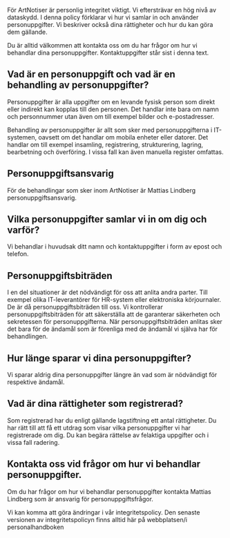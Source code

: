För ArtNotiser är personlig integritet viktigt. Vi eftersträvar en hög nivå av dataskydd. I denna policy förklarar vi hur vi samlar in och använder personuppgifter. Vi beskriver också dina rättigheter och hur du kan göra dem gällande.

Du är alltid välkommen att kontakta oss om du har frågor om hur vi behandlar dina personuppgifter. Kontaktuppgifter står sist i denna text.

## Vad är en personuppgift och vad är en behandling av personuppgifter?

Personuppgifter är alla uppgifter om en levande fysisk person som direkt eller indirekt kan kopplas till den personen. Det handlar inte bara om namn och personnummer utan även om till exempel bilder och e-postadresser.

Behandling av personuppgifter är allt som sker med personuppgifterna i IT-systemen, oavsett om det handlar om mobila enheter eller datorer. Det handlar om till exempel insamling, registrering, strukturering, lagring, bearbetning och överföring. I vissa fall kan även manuella register omfattas.

## Personuppgiftsansvarig

För de behandlingar som sker inom ArtNotiser är Mattias Lindberg personuppgiftsansvarig.

## Vilka personuppgifter samlar vi in om dig och varför?

Vi behandlar i huvudsak ditt namn och kontaktuppgifter i form av epost och telefon.

## Personuppgiftsbiträden

I en del situationer är det nödvändigt för oss att anlita andra parter. Till exempel olika IT-leverantörer för HR-system eller elektroniska körjournaler. De är då personuppgiftsbiträden till oss. Vi kontrollerar personuppgiftsbiträden för att säkerställa att de garanterar säkerheten och sekretessen för personuppgifterna. När personuppgiftsbiträden anlitas sker det bara för de ändamål som är förenliga med de ändamål vi själva har för behandlingen.

## Hur länge sparar vi dina personuppgifter?

Vi sparar aldrig dina personuppgifter längre än vad som är nödvändigt för respektive ändamål.

## Vad är dina rättigheter som registrerad?

Som registrerad har du enligt gällande lagstiftning ett antal rättigheter. Du har rätt till att få ett utdrag som visar vilka personuppgifter vi har registrerade om dig. Du kan begära rättelse av felaktiga uppgifter och i vissa fall radering.

## Kontakta oss vid frågor om hur vi behandlar personuppgifter.

Om du har frågor om hur vi behandlar personuppgifter kontakta Mattias Lindberg som är ansvarig för personuppgiftsfrågor.

Vi kan komma att göra ändringar i vår integritetspolicy. Den senaste versionen av integritetspolicyn finns alltid här på webbplatsen/i personalhandboken